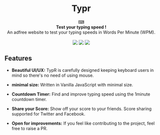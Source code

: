 <h1 align="center">Typr</h1>
<div align='center'>
    ⌨
</div>
<div align="center">
  <strong>Test your typing speed !</strong>
</div>
<div align="center">
  An adfree website to test your typing speeds in Words Per Minute (WPM).
</div>
<br>
<div align='center'>
<img src='https://img.shields.io/badge/stability-stable-green'>
<img src='https://img.shields.io/badge/codestyle-standard-purple'>
<img src='https://img.shields.io/badge/npm required-no-red'>
</div>

## Features
- __Beautiful UI/UX:__ TypR is carefully designed keeping keyboard users in mind so there's no need of using mouse.

- __minimal size:__ Written in Vanilla JavaScript with minimal size.

- __Countdown Timer:__ Find and improve typing speed using the 1minute countdown timer.

- __Share your Score:__ Show off your score to your friends. Score sharing supported for Twitter and Facebook.

- __Open for improvements:__ If you feel like contributing to the project, feel free to raise a PR.
